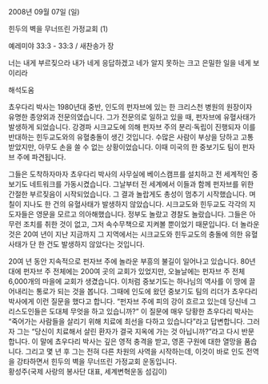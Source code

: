 2008년 09월 07일 (일)

힌두의 벽을 무너뜨린 가정교회 (1)



예레미야 33:3 - 33:3 / 새찬송가  장


너는 내게 부르짖으라 내가 네게 응답하겠고 네가 알지 못하는 크고 은밀한 일을 네게 보이리라

해석도움





쵸우다리 박사는 1980년대 중반, 인도의 펀자브에 있는 한 크리스천 병원의 원장이자 유명한 종양외과 전문의였습니다. 그가 전문의로 일하고 있을 때, 펀자브에 유혈사태가 발생하게 되었습니다. 강경파 시크교도에 의해 펀자브 주의 분리·독립이 진행되자 이를 반대하는 힌두교도와의 유혈충돌이 생긴 것입니다. 수많은 사람이 부상을 당하고 고통 받았지만, 아무도 손을 쓸 수 없는 상황이었습니다. 이때 미국의 한 중보기도 팀이 펀자브 주에 파견됩니다. 

 그들은 도착하자마자 쵸우다리 박사의 사무실에 베이스캠프를 설치하고 전 세계적인 중보기도 네트워크를 가동시켰습니다. 그날부터 전 세계에서 이들과 함께 펀자브를 위한 간절한 부르짖음이 시작되었습니다. 그 결과 놀랍게도 총성이 멈추기 시작했습니다. 며칠이 지나도 한 건의 유혈사태가 발생하지 않았습니다. 시크교도와 힌두교도 각각의 지도자들은 영문을 모르고 의아해했습니다. 정부도 놀랐고 경찰도 놀랐습니다. 그들은 아무런 조치를 취한 것이 없고, 그저 속수무책으로 지켜볼 뿐이었기 때문입니다. 더 놀라운 것은 20여 년이 지난 지금까지 그 지역에서는 시크교도와 힌두교도의 충돌에 의한 유혈사태가 단 한 건도 발생하지 않았다는 것입니다.  

 20여 년 동안 지속적으로 펀자브 주에 놀라운 부흥의 불길이 일어나고 있습니다. 80년대에 펀자브 주 전체에는 200여 곳의 교회가 있었지만, 오늘날에는 펀자브 주 전체 6,000개의 마을에 교회가 생겼습니다. 이처럼 중보기도는 하나님의 역사를 이 땅에 끌어내리는 통로가 되는 것을 봅니다.
 그때에 인도에 왔던 중보기도 팀의 리더가 쵸우다리 박사에게 이런 질문을 했다고 합니다. “펀자브 주에 피의 강이 흐르고 있는데 당신네 그리스도인들은 도대체 무엇을 하고 있습니까?” 이 질문에 매우 당황한 쵸우다리 박사는 “죽어가는 사람들을 살리기 위해 치료에 최선을 다하고 있습니다”라고 답변합니다. 그러자 그는 “당신이 치료해서 살린 환자가 결국 지옥에 가는 것 아닙니까?”라고 다시 반문합니다. 이 말에 쵸우다리 박사는 깊은 영적 충격을 받고, 영혼 구원에 대한 열망을 품습니다. 그리고 몇 년 후 그는 전혀 다른 차원의 사역을 시작하는데, 이것이 바로 인도 전역을 강타하면서 힌두의 벽을 무너뜨린 가정교회 운동입니다.   
황성주(국제 사랑의 봉사단 대표, 세계변혁운동 섬김이)